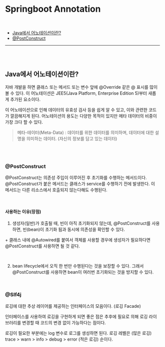# Springboot Annotation

<br>

- [Java에서 어노테이션이란?](#java에서-어노테이션이란)
- [@PostConstruct](#postconstruct)


<hr/>


<br><br>

## Java에서 어노테이션이란?

자바 개발을 하면 클래스 또는 메서드 또는 변수 앞에 @Override 같은 @ 표시를 많이 볼 수 있다.
이 어노테이션은 JEE5(Java Platform, Enterprise Edition 5)부터 새롭게 추가된 요소이다.

이 어노테이션으로 인해 데이터의 유효성 검사 등을 쉽게 알 수 있고, 이와 관련한 코드가 깔끔해지게 된다.
어노테이션의 용도는 다양한 목적이 있지만 메타 데이터의 비중이 가장 크다 할 수 있다.

> 메타-테이터(Meta-Data) : 데이터를 위한 데이터를 의미하며, 데이터에 대한 설명을 의미하는 데이터. (자신의 정보를 담고 있는 데이터)

<br><br>

### @PostConstruct

@PostConstruct는 의존성 주입이 이루어진 후 초기화를 수행하는 메서드이다. <br>
@PostConstruct가 붙은 메서드는 클래스가 service를 수행하기 전에 발생한다. 이 메서드는 다른 리소스에서 호출되지 않는다해도 수행된다.  <br>

<br>

#### 사용하는 이유(장점)

1) 생성자(일반)가 호출될 때, 빈이 아직 초기화되지 않는데, @PostConstruct를 사용하면, 빈(bean)이 초기화 됨과 동시에 의존성을 확인할 수 있다. 

\+ 클래스 내에 @Autowired를 붙여서 객체를 사용할 경우에 생성자가 필요하다면 @PostConstruct를 사용하면 될 것 같다. 

<br>

2) bean lifecycle에서 오직 한 번만 수행된다는 것을 보장할 수 있다. 
그래서 @PostConstruct를 사용하면 bean이 여러번 초기화되는 것을 방지할 수 있다.

<br>

### @Slf4j

로깅에 대한 추상 레이어를 제공하는 인터페이스의 모음이다. (로깅 Facade) <br>

인터페이스를 사용하여 로깅을 구현하게 되면 좋은 점은 추후에 필요로 의해 로깅 라이브러리를 변경할 때 코드의 변경 없이 가능하다는 점이다. <br>

로깅이 필요한 부분에는 log 변수로 로그를 생성하면 된다.
로깅 레벨은 (많은 로깅) trace > warn > info > debug > error (적은 로깅) 순이다. <br>


<br>